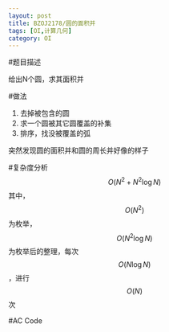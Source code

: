 ```yaml
---
layout: post
title: BZOJ2178/圆的面积并
tags: [OI,计算几何]
category: OI
---
```


#题目描述

给出N个圆，求其面积并

#做法

<object data="/images/oi/bzoj/bzoj2178_pic1.svg" type="image/svg+xml"></object>

1. 去掉被包含的圆
2. 求一个圆被其它圆覆盖的补集
3. 排序，找没被覆盖的弧

突然发现圆的面积并和圆的周长并好像的样子

#复杂度分析
$$O(N^2 + N^2 \log N)$$其中，$$O(N^2)$$为枚举，$$O(N^2 \log N)$$为枚举后的整理，每次$$O(N\log N)$$，进行$$O(N)$$次

#AC Code

<script src="https://gist.github.com/erjiaqing/c670a767c4e893dbcff1.js"></script>



